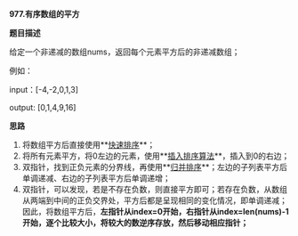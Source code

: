 **977.有序数组的平方**

**题目描述**

给定一个非递减的数组nums，返回每个元素平方后的非递减数组；

例如：

input：[-4,-2,0,1,3]

output: [0,1,4,9,16]



**思路**

1. 将数组平方后直接使用**<u>快速排序</u>**；
2. 将所有元素平方，将0左边的元素，使用**<u>插入排序算法</u>**，插入到0的右边；
3. 双指针，找到正负元素的分界线，再使用**<u>归并排序</u>**；左边的子列表平方后单调递减、右边的子列表平方后单调递增；
4. 双指针，可以发现，若是不存在负数，则直接平方即可；若存在负数，从数组从两端到中间的正负交界处，平方后都是呈现相同的变化情况，即单调递减；因此，将数组平方后，**左指针从index=0开始，右指针从index=len(nums)-1开始，逐个比较大小，将较大的数逆序存放，然后移动相应指针；**

